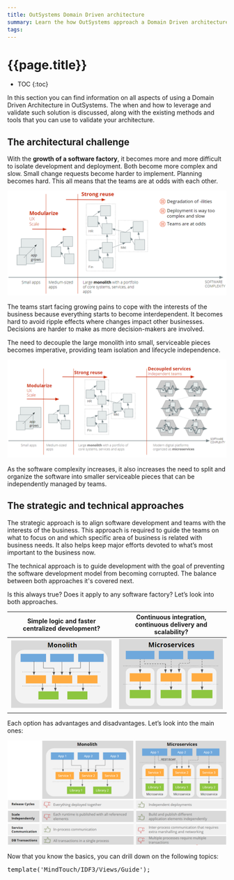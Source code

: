 ```yaml
---
title: OutSystems Domain Driven architecture
summary: Learn the how OutSystems approach a Domain Driven architecture.
tags:
---
```


# {{page.title}}

* TOC
{:toc}

In this section you can find information on all aspects of using a Domain Driven Architecture in OutSystems. The when and how to leverage and validate such solution is discussed, along with the existing methods and tools that you can use to validate your architecture.

## The architectural challenge

With the **growth of a software factory**, it becomes more and more difficult to isolate development and deployment. Both become more complex and slow. Small change requests become harder to implement. Planning becomes hard. This all means that the teams are at odds with each other.

![domain driven architecture picture](images/outsystems_domain_driven_architecture_0.png?width=900)

The teams start facing growing pains to cope with the interests of the business because everything starts to become interdependent. It becomes hard to avoid ripple effects where changes impact other businesses. Decisions are harder to make as more decision-makers are involved.

The need to decouple the large monolith into small, serviceable pieces becomes imperative, providing team isolation and lifecycle independence.

![reuse picture](images/outsystems_domain_driven_architecture_1.png?width=900)

As the software complexity increases, it also increases the need to split and organize the software into smaller serviceable pieces that can be independently managed by teams.

## The strategic and technical approaches

The strategic approach is to align software development and teams with the interests of the business. This approach is required to guide the teams on what to focus on and which specific area of business is related with business needs. It also helps keep major efforts devoted to what’s most important to the business now.

The technical approach is to guide development with the goal of preventing the software development model from becoming corrupted. The balance between both approaches it's covered next.

Is this always true? Does it apply to any software factory? Let’s look into both approaches.

|Simple logic and faster centralized development?|Continuous integration, continuous delivery and scalability?|
|--|--|
|![monlith](images/outsystems_domain_driven_architecture_2.png?width=375)|![ddd](images/outsystems_domain_driven_architecture_3.png?width=375)|

Each option has advantages and disadvantages. Let’s look into the main ones:

![microservices](images/outsystems_domain_driven_architecture_4.png?width=900)

Now that you know the basics, you can drill down on the following topics:

<pre class="script">
template('MindTouch/IDF3/Views/Guide');</pre>
